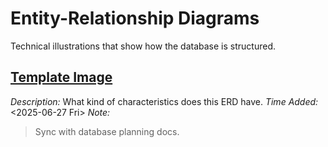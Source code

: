 <!--
START OF: docs/design-assets/diagrams/erds/README.md
Purpose: Store technical database diagrams.
Update Frequency: Whenever a new technical database diagram is created.
Location: docs/design-assets/diagrams/erds/README.md
-->

# Entity-Relationship Diagrams

Technical illustrations that show how the database is structured.

## [Template Image](erds/)

_Description:_ What kind of characteristics does this ERD have.
_Time Added:_ <2025-06-27 Fri>
_Note:_

> Sync with database planning docs.

<!-- END OF: docs/design-assets/diagrams/erds/README.md -->
